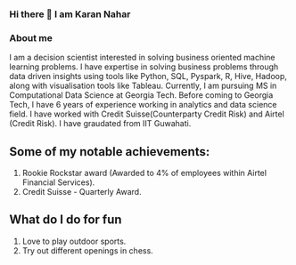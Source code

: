 ### Hi there 👋 I am Karan Nahar

<!--
**karan2909/karan2909** is a ✨ _special_ ✨ repository because its `README.md` (this file) appears on your GitHub profile.

Here are some ideas to get you started:

- 🔭 I’m currently working on ...
- 🌱 I’m currently learning ...
- 👯 I’m looking to collaborate on ...
- 🤔 I’m looking for help with ...
- 💬 Ask me about ...
- 📫 How to reach me: ...
- 😄 Pronouns: ...
- ⚡ Fun fact: ...
-->

### About me
I am a decision scientist interested in solving business oriented machine learning problems. I have expertise in solving business problems through data driven insights using tools like Python, SQL, Pyspark, R, Hive, Hadoop, along with visualisation tools like Tableau.
Currently, I am pursuing MS in Computational Data Science at Georgia Tech. Before coming to Georgia Tech, I have 6 years of experience working in analytics and data science field. I have worked with Credit Suisse(Counterparty Credit Risk) and Airtel (Credit Risk). I have graudated from IIT Guwahati.

## Some of my notable achievements: 
1) Rookie Rockstar award (Awarded to 4% of employees within Airtel Financial Services).
2) Credit Suisse - Quarterly Award.

## What do I do for fun
1) Love to play outdoor sports.
2) Try out different openings in chess.
